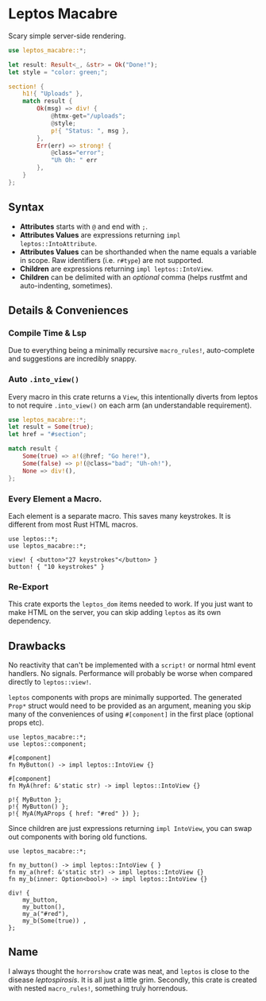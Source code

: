 # Leptos Macabre

Scary simple server-side rendering.

```rust
use leptos_macabre::*;

let result: Result<_, &str> = Ok("Done!");
let style = "color: green;";

section! {
    h1!{ "Uploads" },
    match result {
        Ok(msg) => div! {
            @htmx-get="/uploads";
            @style;
            p!{ "Status: ", msg },
        },
        Err(err) => strong! {
            @class="error";
            "Uh Oh: " err
        },
    }
};
```

## Syntax

- **Attributes** starts with `@` and end with `;`.
- **Attributes Values** are expressions returning `impl leptos::IntoAttribute`.
- **Attributes Values** can be shorthanded when the name equals a variable in scope.
  Raw identifiers (i.e. `r#type`) are not supported.
- **Children** are expressions returning `impl leptos::IntoView`.
- **Children** can be delimited with an _optional_ comma (helps rustfmt and auto-indenting, sometimes).

## Details & Conveniences

### Compile Time & Lsp
Due to everything being a minimally recursive `macro_rules!`, auto-complete and suggestions
are incredibly snappy.

### Auto `.into_view()`

Every macro in this crate returns a `View`, this intentionally diverts from
leptos to not require `.into_view()` on each arm (an understandable requirement).

```rust
use leptos_macabre::*;
let result = Some(true);
let href = "#section";

match result {
    Some(true) => a!(@href; "Go here!"),
    Some(false) => p!(@class="bad"; "Uh-oh!"),
    None => div!(),
};
```

### Every Element a Macro.

Each element is a separate macro. This saves many keystrokes. It is different
from most Rust HTML macros.

```rust, ignore
use leptos::*;
use leptos_macabre::*;

view! { <button>"27 keystrokes"</button> }
button! { "10 keystrokes" }
```

### Re-Export

This crate exports the `leptos_dom` items needed to work. If you just want
to make HTML on the server, you can skip adding `leptos` as its own dependency.

## Drawbacks

No reactivity that can't be implemented with a `script!` or normal html event
handlers. No signals. Performance will probably be worse when compared directly
to `leptos::view!`.

`leptos` components with props are minimally supported. The generated `Prop*`
struct would need to be provided as an argument, meaning you skip
many of the conveniences of using `#[component]` in the first place (optional
props etc).

```rust, ignore
use leptos_macabre::*;
use leptos::component;

#[component]
fn MyButton() -> impl leptos::IntoView {}

#[component]
fn MyA(href: &'static str) -> impl leptos::IntoView {}

p!{ MyButton };
p!{ MyButton() };
p!{ MyA(MyAProps { href: "#red" }) };

```

Since children are just expressions returning `impl IntoView`, you can swap out
components with boring old functions.

```rust, ignore
use leptos_macabre::*;

fn my_button() -> impl leptos::IntoView { }
fn my_a(href: &'static str) -> impl leptos::IntoView {}
fn my_b(inner: Option<bool>) -> impl leptos::IntoView {}

div! { 
    my_button,
    my_button(),
    my_a("#red"),
    my_b(Some(true)) ,
};

```

## Name

I always thought the `horrorshow` crate was neat, and `leptos` is close to the
disease *leptospirosis*. It is all just a little grim. Secondly, this crate is
created with nested `macro_rules!`, something truly horrendous.
